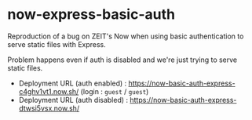 # now-express-basic-auth

Reproduction of a bug on ZEIT's Now when using basic authentication to serve static files with Express.

Problem happens even if auth is disabled and we're just trying to serve static files.

- Deployment URL (auth enabled) : https://now-basic-auth-express-c4ghv1vt1.now.sh/ (login : `guest` / `guest`)
- Deployment URL (auth disabled) : https://now-basic-auth-express-dtwsi5vsx.now.sh/
